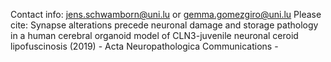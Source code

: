 Contact info: jens.schwamborn@uni.lu or gemma.gomezgiro@uni.lu
Please cite: Synapse alterations precede neuronal damage and storage pathology in a human cerebral organoid model of CLN3-juvenile neuronal ceroid lipofuscinosis (2019) - Acta Neuropathologica Communications - 

